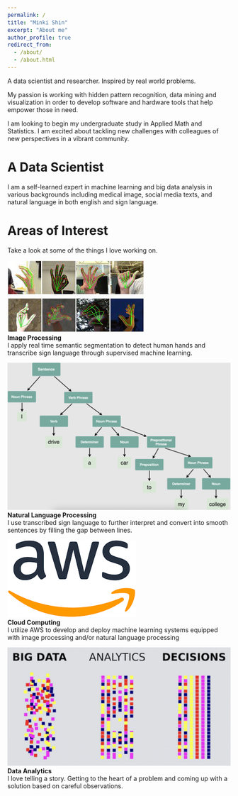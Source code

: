 ```yaml
---
permalink: /
title: "Minki Shin"
excerpt: "About me"
author_profile: true
redirect_from: 
  - /about/
  - /about.html
---
```




A data scientist and researcher. Inspired by real world problems. 
<br/>

My passion is working with hidden pattern recognition, data mining and visualization in order to develop software and hardware tools that help empower those in need. 
<br/>

I am looking to begin my undergraduate study in Applied Math and Statistics. I am excited about tackling new challenges with colleagues of new perspectives in a vibrant community.
<br/>

# A Data Scientist


I am a self-learned expert in machine learning and big data analysis in various backgrounds including medical image, social media texts, and natural language in both english and sign language. 
<br/>

# Areas of Interest


Take a look at some of the things I love working on.
<br/>

<img src='/images/download.jpg'><br/>
**Image Processing**
<br/>
I apply real time semantic segmentation to detect human hands and transcribe sign language through supervised machine learning. 
<br/>

<img src='/images/Screen Shot 2021-10-30 at 3.18.35 PM.png'><br/>
**Natural Language Processing**
<br/>
I use transcribed sign language to further interpret and convert into smooth sentences by filling the gap between lines. 
<br/>

<img src='/images/download.png'><br/>
**Cloud Computing**
<br/>
I utilize AWS to develop and deploy machine learning systems equipped with image processing and/or natural language processing
<br/>

<img src='/images/Screen Shot 2021-10-30 at 3.30.46 PM.png'><br/>
**Data Analytics**
<br/>
I love telling a story. Getting to the heart of a problem and coming up with a solution based on careful observations.
<br/>